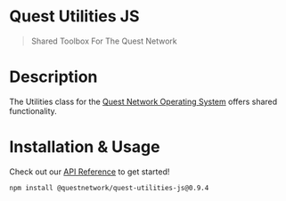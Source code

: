 # Quest Utilities JS
> Shared Toolbox For The Quest Network

# Description

The Utilities class for the [Quest Network Operating System](quest-os-js) offers shared functionality.

# Installation & Usage
Check out our [API Reference](api.md) to get started!

```
npm install @questnetwork/quest-utilities-js@0.9.4
```
